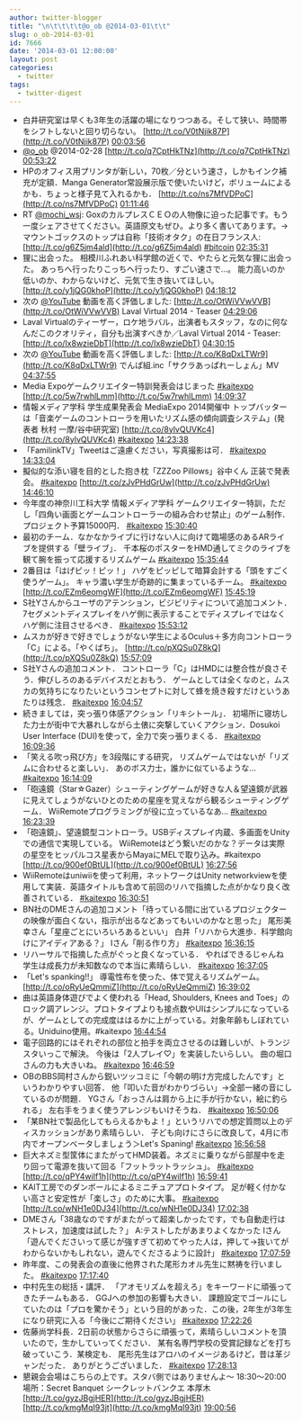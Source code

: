 ```yaml
---
author: twitter-blogger
title: "\n\t\t\t\t@o_ob @2014-03-01\t\t"
slug: o_ob-2014-03-01
id: 7666
date: '2014-03-01 12:00:00'
layout: post
categories:
  - twitter
tags:
  - twitter-digest
---
```


*   白井研究室は早くも3年生の活躍の場になりつつある。そして狭い、時間帯をシフトしないと回り切らない。 [http://t.co/V0tNjik87P](http://t.co/V0tNjik87P) [00:03:56](https://twitter.com/o_ob/statuses/439415677678395395)
*   [@o_ob](https://twitter.com/o_ob) @2014-02-28 [http://t.co/q7CptHkTNz](http://t.co/q7CptHkTNz) [00:53:22](https://twitter.com/o_ob/statuses/439428118646779904)
*   HPのオフィス用プリンタが新しい，70枚／分という速さ，しかもインク補充が定額．Manga Generator常設展示版で使いたいけど，ボリュームによるかも．ちょっと様子見て入れるかも． [http://t.co/ns7MfVDPoC](http://t.co/ns7MfVDPoC) [01:11:46](https://twitter.com/o_ob/statuses/439432750597013504)
*   RT [@mochi_wsj](https://twitter.com/mochi_wsj): GoxのカルプレスＣＥＯの人物像に迫った記事です。もう一度シェアさせてください。英語原文もぜひ。より多く書いてあります。→マウントゴックスのトップは自称「技術オタク」の在日フランス人: [http://t.co/g6Z5jm4ald](http://t.co/g6Z5jm4ald) [#bitcoin](https://twitter.com/search?q=%23bitcoin&src=hash) [02:35:31](https://twitter.com/o_ob/statuses/439453826639081472)
*   狸に出会った。 相模川ふれあい科学館の近くで、やたらと元気な狸に出会った。 あっちへ行ったりこっちへ行ったり、すごい速さで…。 能力高いのか低いのか、わからないけど、元気で生き抜いてほしい。 [http://t.co/y1jQG0khoP](http://t.co/y1jQG0khoP) [04:18:12](https://twitter.com/o_ob/statuses/439479665653059584)
*   次の [@YouTube](https://twitter.com/YouTube) 動画を高く評価しました: [http://t.co/OtWiVVwVVB](http://t.co/OtWiVVwVVB) Laval Virtual 2014 - Teaser [04:29:06](https://twitter.com/o_ob/statuses/439482408707293184)
*   Laval Virtualのティーザー，ロケ地ラバル，出演者もスタッフ，なのに何なんだこのクオリティ，自分も出演すべきか／Laval Virtual 2014 - Teaser: [http://t.co/Ix8wzieDbT](http://t.co/Ix8wzieDbT) [04:30:15](https://twitter.com/o_ob/statuses/439482698348756992)
*   次の [@YouTube](https://twitter.com/YouTube) 動画を高く評価しました: [http://t.co/K8qDxLTWr9](http://t.co/K8qDxLTWr9) でんぱ組.inc「サクラあっぱれーしょん」MV [04:37:55](https://twitter.com/o_ob/statuses/439484629448687616)
*   Media Expoゲームクリエイター特訓発表会はじまった [#kaitexpo](https://twitter.com/search?q=%23kaitexpo&src=hash) [http://t.co/5w7rwhlLmm](http://t.co/5w7rwhlLmm) [14:09:37](https://twitter.com/o_ob/statuses/439628502988374016)
*   情報メディア学科 学生成果発表会 MediaExpo 2014開催中 トップバッターは「音楽ゲームのコントローラを用いたリズム感の傾向調査システム」(発表者 秋村 一摩/谷中研究室) [http://t.co/8ylvQUVKc4](http://t.co/8ylvQUVKc4) [#kaitexpo](https://twitter.com/search?q=%23kaitexpo&src=hash) [14:23:38](https://twitter.com/o_ob/statuses/439632030070878208)
*   「FamilinkTV」Tweetはご遠慮ください，写真撮影は可． [#kaitexpo](https://twitter.com/search?q=%23kaitexpo&src=hash) [14:33:04](https://twitter.com/o_ob/statuses/439634402021085184)
*   擬似的な添い寝を目的とした抱き枕「ZZZoo Pillows」谷中くん 正装で発表会。 [#kaitexpo](https://twitter.com/search?q=%23kaitexpo&src=hash) [http://t.co/zJvPHdGrUw](http://t.co/zJvPHdGrUw) [14:46:10](https://twitter.com/o_ob/statuses/439637701189304320)
*   今年度の神奈川工科大学 情報メディア学科 ゲームクリエイター特訓，ただし「四角い画面とゲームコントローラーの組み合わせ禁止」のゲーム制作．プロジェクト予算15000円． [#kaitexpo](https://twitter.com/search?q=%23kaitexpo&src=hash) [15:30:40](https://twitter.com/o_ob/statuses/439648900765343744)
*   最初のチーム．なかなかライブに行けない人に向けて臨場感のあるARライブを提供する「壁ライブ」． 千本桜のポスターをHMD通してミクのライブを観て腕を振って応援するリズムゲーム [#kaitexpo](https://twitter.com/search?q=%23kaitexpo&src=hash) [15:35:44](https://twitter.com/o_ob/statuses/439650175854735360)
*   2番目は「はげピッ！ピッ！」 ハゲをピッピして暗算会計する「頭をすごく使うゲーム」。 キャラ濃い学生が奇跡的に集まっているチーム。 [#kaitexpo](https://twitter.com/search?q=%23kaitexpo&src=hash) [http://t.co/EZm6eomgWF](http://t.co/EZm6eomgWF) [15:45:19](https://twitter.com/o_ob/statuses/439652587134935040)
*   S社Yさんからユーザのアテンション，ビジビリティについて追加コメント． 7セグメントディスプレイをハゲ側に表示することでディスプレイではなくハゲ側に注目させるべき． [#kaitexpo](https://twitter.com/search?q=%23kaitexpo&src=hash) [15:53:12](https://twitter.com/o_ob/statuses/439654568956162050)
*   ムスカが好きで好きでしょうがない学生によるOculus＋多方向コントローラ「C」による。「やくばち」。 [http://t.co/pXQSu0Z8kQ](http://t.co/pXQSu0Z8kQ) [15:57:09](https://twitter.com/o_ob/statuses/439655564658749440)
*   S社Yさんの追加コメント． コントローラ「C」はHMDには整合性が良さそう．伸びしろのあるデバイスだとおもう． ゲームとしては全くなのと，ムスカの気持ちになりたいというコンセプトに対して蜂を焼き殺すだけというあたりは残念． [#kaitexpo](https://twitter.com/search?q=%23kaitexpo&src=hash) [16:04:57](https://twitter.com/o_ob/statuses/439657528368959488)
*   続きましては，突っ張り体感アクション「リキシトール」． 初場所に寝坊した力士が街中で大暴れしながら土俵に突撃していくアクション．Dosukoi User Interface (DUI)を使って，全力で突っ張りまくる． [#kaitexpo](https://twitter.com/search?q=%23kaitexpo&src=hash) [16:09:36](https://twitter.com/o_ob/statuses/439658698219065344)
*   「笑える吹っ飛び方」を3段階にする研究， リズムゲームではないが「リズムに合わせると楽しい」． あのボス力士，誰かに似ているような… [#kaitexpo](https://twitter.com/search?q=%23kaitexpo&src=hash) [16:14:09](https://twitter.com/o_ob/statuses/439659842576211968)
*   「砲遠鏡（Star☆Gazer）シューティングゲームが好きな人＆望遠鏡が武器に見えてしょうがないひとのための星座を覚えながら観るシューティングゲーム． WiiRemoteプログラミングが役に立っているなあ… [#kaitexpo](https://twitter.com/search?q=%23kaitexpo&src=hash) [16:23:39](https://twitter.com/o_ob/statuses/439662231236509697)
*   「砲遠鏡」、望遠鏡型コントローラ。USBディスプレイ内蔵、多画面をUnityでの通信で実現している。 WiiRemoteはどう繋いだのかな？データは実際の星空をヒッパルコス星表からMayaにMELで取り込み。#kaitexpo [http://t.co/900ef0BtUL](http://t.co/900ef0BtUL) [16:27:56](https://twitter.com/o_ob/statuses/439663310208634880)
*   WiiRemoteはuniwiiを使って利用，ネットワークはUnity networkviewを使用して実装．英語タイトルも含めて前回のリハで指摘した点がかなり良く改善されている． [#kaitexpo](https://twitter.com/search?q=%23kaitexpo&src=hash) [16:30:51](https://twitter.com/o_ob/statuses/439664044706787328)
*   BN社のDMEさんの追加コメント「待っている間に出ているプロジェクターの映像が面白くない，指示が出るなどあってもいいのかなと思った」 尾形美幸さん「星座ごとにいろいろあるといい」 白井「リハから大進歩．科学館向けにアイディアある？」 Iさん「削る作り方」 [#kaitexpo](https://twitter.com/search?q=%23kaitexpo&src=hash) [16:36:15](https://twitter.com/o_ob/statuses/439665403581566976)
*   リハーサルで指摘した点がぐっと良くなっている． やればできるじゃんね 学生は成長力が未知数なので本当に素晴らしい． [#kaitexpo](https://twitter.com/search?q=%23kaitexpo&src=hash) [16:37:05](https://twitter.com/o_ob/statuses/439665612952846339)
*   「Let's spanking!!」 導電性布を使った、体で覚えるリズムゲーム。 [http://t.co/oRyUeQmmiZ](http://t.co/oRyUeQmmiZ) [16:39:02](https://twitter.com/o_ob/statuses/439666102084194305)
*   曲は英語身体遊びでよく使われる「Head, Shoulders, Knees and Toes」のロック調アレンジ。プロトタイプよりも接点数やUIはシンプルになっているが、ゲームとしての完成度ははるかに上がっている。対象年齢もしぼれている。Uniduino使用。#kaitexpo [16:44:54](https://twitter.com/o_ob/statuses/439667581578801152)
*   電子回路的にはそれぞれの部位と拍手を両立させるのは難しいが、トランジスタいっこで解決。 今後は「2人プレイ♡」を実装したいらしい。 曲の堀口さんの力も大きいね。 [#kaitexpo](https://twitter.com/search?q=%23kaitexpo&src=hash) [16:46:59](https://twitter.com/o_ob/statuses/439668105749352448)
*   OBのBBS岡村さんから鋭いツッコミに「今朝の明け方完成したんです」というわかりやすい回答． 他「叩いた音がわかりづらい」→全部一緒の音にしているのが問題． YGさん「おっさんは肩から上に手が行かない，絵に釣られる」 左右手をうまく使うアレンジもいけそうね． [#kaitexpo](https://twitter.com/search?q=%23kaitexpo&src=hash) [16:50:06](https://twitter.com/o_ob/statuses/439668891279564802)
*   「某BN社で製品化してもらえるかもよ！」というリハでの想定質問以上のディスカッションがあり素晴らしい． 子ども向けにさらに改良して，4月に市内でオープンベータしましょう＞Let's Spaning! [#kaitexpo](https://twitter.com/search?q=%23kaitexpo&src=hash) [16:56:58](https://twitter.com/o_ob/statuses/439670615264350208)
*   巨大ネズミ型筐体にまたがってHMD装着。ネズミに乗りながら部屋中を走り回って電源を抜いて回る「フットラットラッシュ」。 [#kaitexpo](https://twitter.com/search?q=%23kaitexpo&src=hash) [http://t.co/qPY4wiIf1h](http://t.co/qPY4wiIf1h) [16:59:41](https://twitter.com/o_ob/statuses/439671300609409024)
*   KAIT工房でのダンボールによるミニチュアプロトタイプ。 足が軽く付かない高さと安定性が「楽しさ」のために大事。 [#kaitexpo](https://twitter.com/search?q=%23kaitexpo&src=hash) [http://t.co/wNH1e0DJ34](http://t.co/wNH1e0DJ34) [17:02:38](https://twitter.com/o_ob/statuses/439672045329084416)
*   DMEさん「38歳なのですがまたがって超楽しかったです，でも自動走行はストレス，加速度は試した？」 A:テストしたがあまりよくなかった Iさん「遊んでくださいって感じが強すぎて初めてやった人は，押して→抜いてがわからないかもしれない，遊んでくださるように設計」 [#kaitexpo](https://twitter.com/search?q=%23kaitexpo&src=hash) [17:07:59](https://twitter.com/o_ob/statuses/439673390828236800)
*   昨年度、この発表会の直後に他界された尾形カオル先生に黙祷を行いました。 [#kaitexpo](https://twitter.com/search?q=%23kaitexpo&src=hash) [17:17:40](https://twitter.com/o_ob/statuses/439675825663643648)
*   中村先生の総括・講評． 「アオモリズムを超えろ」をキーワードに頑張ってきたチームもある． GGJへの参加の影響も大きい． 課題設定でゴールにしていたのは「プロを驚かそう」という目的があった．この後，2年生が3年生になり研究に入る「今後にご期待ください」 [#kaitexpo](https://twitter.com/search?q=%23kaitexpo&src=hash) [17:22:26](https://twitter.com/o_ob/statuses/439677026077667328)
*   佐藤尚学科長．2日前の状態からさらに頑張って，素晴らしいコメントを頂いたので，生かしていってください． 某有名専門学校の受賞記録などを打ち破っていこう．某検定も． 尾形先生はアロハのイメージあるけど，昔は革ジャンだった． ありがとうございました． [#kaitexpo](https://twitter.com/search?q=%23kaitexpo&src=hash) [17:28:13](https://twitter.com/o_ob/statuses/439678481769590784)
*   懇親会会場はこちらの上です。スタバ側ではありませんよ〜 18:30〜20:00 場所：Secret Banquet シークレットバンクエ 本厚木 [http://t.co/gyzJBgjHER](http://t.co/gyzJBgjHER) [http://t.co/kmgMqI93jt](http://t.co/kmgMqI93jt) [19:00:56](https://twitter.com/o_ob/statuses/439701813848469504)